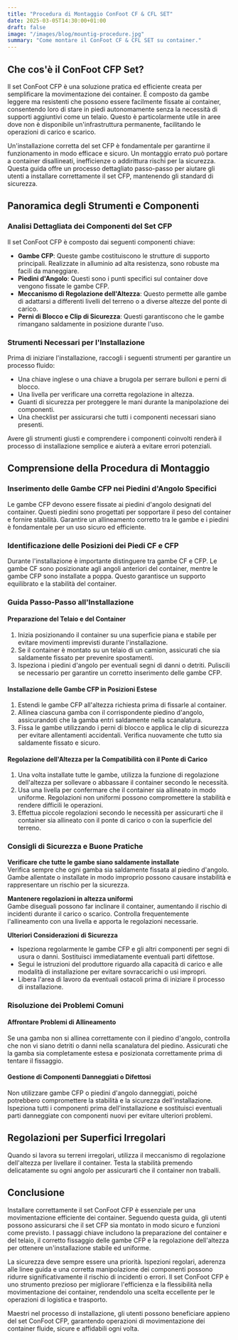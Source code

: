 ```yaml
---
title: "Procedura di Montaggio ConFoot CF & CFL SET"
date: 2025-03-05T14:30:00+01:00
draft: false
image: "/images/blog/mountig-procedure.jpg"
summary: "Come montare il ConFoot CF & CFL SET su container."
---
```


## Che cos'è il ConFoot CFP Set?  
Il set ConFoot CFP è una soluzione pratica ed efficiente creata per semplificare la movimentazione dei container. È composto da gambe leggere ma resistenti che possono essere facilmente fissate ai container, consentendo loro di stare in piedi autonomamente senza la necessità di supporti aggiuntivi come un telaio. Questo è particolarmente utile in aree dove non è disponibile un'infrastruttura permanente, facilitando le operazioni di carico e scarico.

Un'installazione corretta del set CFP è fondamentale per garantirne il funzionamento in modo efficace e sicuro. Un montaggio errato può portare a container disallineati, inefficienze o addirittura rischi per la sicurezza. Questa guida offre un processo dettagliato passo-passo per aiutare gli utenti a installare correttamente il set CFP, mantenendo gli standard di sicurezza.

## Panoramica degli Strumenti e Componenti

### Analisi Dettagliata dei Componenti del Set CFP  
Il set ConFoot CFP è composto dai seguenti componenti chiave:  
- **Gambe CFP**: Queste gambe costituiscono le strutture di supporto principali. Realizzate in alluminio ad alta resistenza, sono robuste ma facili da maneggiare.  
- **Piedini d'Angolo**: Questi sono i punti specifici sul container dove vengono fissate le gambe CFP.  
- **Meccanismo di Regolazione dell'Altezza**: Questo permette alle gambe di adattarsi a differenti livelli del terreno o a diverse altezze del ponte di carico.  
- **Perni di Blocco e Clip di Sicurezza**: Questi garantiscono che le gambe rimangano saldamente in posizione durante l'uso.

### Strumenti Necessari per l'Installazione  
Prima di iniziare l'installazione, raccogli i seguenti strumenti per garantire un processo fluido:
- Una chiave inglese o una chiave a brugola per serrare bulloni e perni di blocco.
- Una livella per verificare una corretta regolazione in altezza.
- Guanti di sicurezza per proteggere le mani durante la manipolazione dei componenti.
- Una checklist per assicurarsi che tutti i componenti necessari siano presenti.

Avere gli strumenti giusti e comprendere i componenti coinvolti renderà il processo di installazione semplice e aiuterà a evitare errori potenziali.

## Comprensione della Procedura di Montaggio

### Inserimento delle Gambe CFP nei Piedini d'Angolo Specifici  
Le gambe CFP devono essere fissate ai piedini d'angolo designati del container. Questi piedini sono progettati per sopportare il peso del container e fornire stabilità. Garantire un allineamento corretto tra le gambe e i piedini è fondamentale per un uso sicuro ed efficiente.

### Identificazione delle Posizioni dei Piedi CF e CFP  
Durante l'installazione è importante distinguere tra gambe CF e CFP. Le gambe CF sono posizionate agli angoli anteriori del container, mentre le gambe CFP sono installate a poppa. Questo garantisce un supporto equilibrato e la stabilità del container.

### Guida Passo-Passo all'Installazione

#### Preparazione del Telaio e del Container  
1. Inizia posizionando il container su una superficie piana e stabile per evitare movimenti imprevisti durante l'installazione.  
2. Se il container è montato su un telaio di un camion, assicurati che sia saldamente fissato per prevenire spostamenti.  
3. Ispeziona i piedini d'angolo per eventuali segni di danni o detriti. Puliscili se necessario per garantire un corretto inserimento delle gambe CFP.

#### Installazione delle Gambe CFP in Posizioni Estese  
1. Estendi le gambe CFP all'altezza richiesta prima di fissarle al container.  
2. Allinea ciascuna gamba con il corrispondente piedino d'angolo, assicurandoti che la gamba entri saldamente nella scanalatura.  
3. Fissa le gambe utilizzando i perni di blocco e applica le clip di sicurezza per evitare allentamenti accidentali. Verifica nuovamente che tutto sia saldamente fissato e sicuro.

#### Regolazione dell'Altezza per la Compatibilità con il Ponte di Carico  
1. Una volta installate tutte le gambe, utilizza la funzione di regolazione dell'altezza per sollevare o abbassare il container secondo le necessità.  
2. Usa una livella per confermare che il container sia allineato in modo uniforme. Regolazioni non uniformi possono compromettere la stabilità e rendere difficili le operazioni.  
3. Effettua piccole regolazioni secondo le necessità per assicurarti che il container sia allineato con il ponte di carico o con la superficie del terreno.

### Consigli di Sicurezza e Buone Pratiche

**Verificare che tutte le gambe siano saldamente installate**  
Verifica sempre che ogni gamba sia saldamente fissata al piedino d'angolo. Gambe allentate o installate in modo improprio possono causare instabilità e rappresentare un rischio per la sicurezza.

**Mantenere regolazioni in altezza uniformi**  
Gambe diseguali possono far inclinare il container, aumentando il rischio di incidenti durante il carico o scarico. Controlla frequentemente l'allineamento con una livella e apporta le regolazioni necessarie.

**Ulteriori Considerazioni di Sicurezza**  
- Ispeziona regolarmente le gambe CFP e gli altri componenti per segni di usura o danni. Sostituisci immediatamente eventuali parti difettose.  
- Segui le istruzioni del produttore riguardo alla capacità di carico e alle modalità di installazione per evitare sovraccarichi o usi impropri.  
- Libera l'area di lavoro da eventuali ostacoli prima di iniziare il processo di installazione.

### Risoluzione dei Problemi Comuni

#### Affrontare Problemi di Allineamento  
Se una gamba non si allinea correttamente con il piedino d'angolo, controlla che non vi siano detriti o danni nella scanalatura del piedino. Assicurati che la gamba sia completamente estesa e posizionata correttamente prima di tentare il fissaggio.

#### Gestione di Componenti Danneggiati o Difettosi  
Non utilizzare gambe CFP o piedini d'angolo danneggiati, poiché potrebbero compromettere la stabilità e la sicurezza dell'installazione. Ispeziona tutti i componenti prima dell'installazione e sostituisci eventuali parti danneggiate con componenti nuovi per evitare ulteriori problemi.

## Regolazioni per Superfici Irregolari  
Quando si lavora su terreni irregolari, utilizza il meccanismo di regolazione dell'altezza per livellare il container. Testa la stabilità premendo delicatamente su ogni angolo per assicurarti che il container non traballi.

## Conclusione

Installare correttamente il set ConFoot CFP è essenziale per una movimentazione efficiente dei container. Seguendo questa guida, gli utenti possono assicurarsi che il set CFP sia montato in modo sicuro e funzioni come previsto. I passaggi chiave includono la preparazione del container e del telaio, il corretto fissaggio delle gambe CFP e la regolazione dell'altezza per ottenere un'installazione stabile ed uniforme.

La sicurezza deve sempre essere una priorità. Ispezioni regolari, aderenza alle linee guida e una corretta manipolazione dei componenti possono ridurre significativamente il rischio di incidenti o errori. Il set ConFoot CFP è uno strumento prezioso per migliorare l'efficienza e la flessibilità nella movimentazione dei container, rendendolo una scelta eccellente per le operazioni di logistica e trasporto.

Maestri nel processo di installazione, gli utenti possono beneficiare appieno del set ConFoot CFP, garantendo operazioni di movimentazione dei container fluide, sicure e affidabili ogni volta.